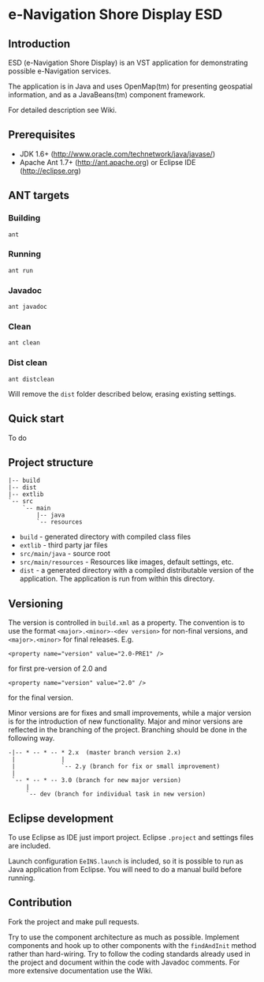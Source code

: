 # e-Navigation Shore Display ESD #

## Introduction ##
   
ESD (e-Navigation Shore Display) is an VST
application for demonstrating possible e-Navigation services.
   
The application is in Java and uses OpenMap(tm) for presenting geospatial
information, and as a JavaBeans(tm) component framework.

For detailed description see Wiki.

## Prerequisites ##

* JDK 1.6+ (http://www.oracle.com/technetwork/java/javase/)
* Apache Ant 1.7+ (http://ant.apache.org) or Eclipse IDE (http://eclipse.org)

## ANT targets ##

### Building ###

	ant

### Running ###

	ant run
	
### Javadoc ###

	ant javadoc
	
### Clean ###

	ant clean
	
### Dist clean ###

	ant distclean
	
Will remove the `dist` folder described below, erasing existing settings.

## Quick start ##

To do
	
## Project structure ###

	|-- build
	|-- dist
	|-- extlib
	`-- src
	    `-- main
	        |-- java
	        `-- resources

* `build` - generated directory with compiled class files
* `extlib` - third party jar files
* `src/main/java` - source root
* `src/main/resources` - Resources like images, default settings, etc.
* `dist` - a generated directory with a compiled distributable version of the application.
  The application is run from within this directory.   

## Versioning ##

The version is controlled in `build.xml` as a property. The convention is to
use the format `<major>.<minor>-<dev version>` for non-final versions, and 
`<major>.<minor>` for final releases. E.g.

	<property name="version" value="2.0-PRE1" />
	
for first pre-version of 2.0 and

	<property name="version" value="2.0" />
	
for the final version. 

Minor versions are for fixes and small improvements, while a major version is
for the introduction of new functionality. Major and minor versions are
reflected in the branching of the project. Branching should be done in the 
following way.

    -|-- * -- * -- * 2.x  (master branch version 2.x)
     |             |
     |             `-- 2.y (branch for fix or small improvement)  
     |
	 `-- * -- * -- 3.0 (branch for new major version)
         |
	     `-- dev (branch for individual task in new version)
 

## Eclipse development ##

To use Eclipse as IDE just import project. Eclipse `.project` and settings files
are included.

Launch configuration `EeINS.launch` is included, so it is possible to run as Java 
application from Eclipse. You will need to do a manual build before running.

## Contribution ##

Fork the project and make pull requests. 

Try to use the component architecture as much as possible. Implement components and 
hook up to other components with the `findAndInit` method rather than hard-wiring.
Try to follow the coding standards already used in the project and document within
the code with Javadoc comments. For more extensive documentation use the Wiki.

